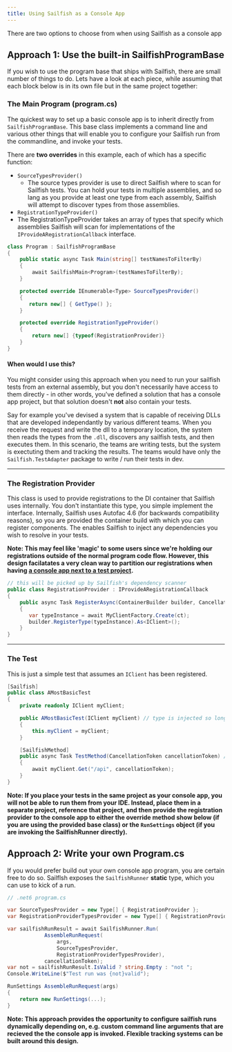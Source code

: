 ```yaml
---
title: Using Sailfish as a Console App
---
```


There are two options to choose from when using Sailfish as a console app

## Approach 1: Use the built-in SailfishProgramBase

If you wish to use the program base that ships with Sailfish, there are small number of things to do. Lets have a look at each piece, while assuming that each block below is in its own file but in the same project together:

### The Main Program (program.cs)

The quickest way to set up a basic console app is to inherit directly from `SailfishProgramBase`. This base class implements a command line and various other things that will enable you to configure your Sailfish run from the commandline, and invoke your tests.

There are **two overrides** in this example, each of which has a specific function:

- `SourceTypesProvider()`
  - The source types provider is use to direct Sailfish where to scan for Sailfish tests. You can hold your tests in multiple assemblies, and so lang as you provide at least one type from each assembly, Sailfish will attempt to discover types from those assemblies.
- `RegistrationTypeProvider()`
- The RegistrationTypeProvider takes an array of types that specify which assemblies Sailfish will scan for implementations of the `IProvideARegistrationCallback` interface.

```csharp
class Program : SailfishProgramBase
{
    public static async Task Main(string[] testNamesToFilterBy)
    {
        await SailfishMain<Program>(testNamesToFilterBy);
    }

    protected override IEnumerable<Type> SourceTypesProvider()
    {
       return new[] { GetType() };
    }

    protected override RegistrationTypeProvider()
    {
        return new[] {typeof(RegistrationProvider)}
    }
}
```

#### When would I use this?

You might consider using this approach when you need to run your sailfish tests from an external assembly, but you don't necessarily have access to them directly - in other words, you've defined a solution that has a console app project, but that solution doesn't **not** also contain your tests.

Say for example you've devised a system that is capable of receiving DLLs that are developed independantly by various different teams. When you receive the request and write the dll to a temporary location, the system then reads the types from the `.dll`, discovers any sailfish tests, and then executes them. In this scenario, the teams are writing tests, but the system is exectuting them and tracking the results. The teams would have only the `Sailfish.TestAdapter` package to write / run their tests in dev.

---

### The Registration Provider

This class is used to provide registrations to the DI container that Sailfish uses internally. You don't instantiate this type, you simple implement the interface. Internally, Sailfish uses Autofac 4.6 (for backwards compatibility reasons), so you are provided the container build with which you can register components. The enables Sailfish to inject any dependencies you wish to resolve in your tests.

**Note: This may feel like 'magic' to some users since we're holding our registrations outside of the normal program code flow. However, this design facilatates a very clean way to partition our registrations when having [a console app next to a test project](./).**

```csharp
// this will be picked up by Sailfish's dependency scanner
public class RegistrationProvider : IProvideARegistrationCallback
{
    public async Task RegisterAsync(ContainerBuilder builder, CancellationToken ct)
    {
       var typeInstance = await MyClientFactory.Create(ct);
       builder.RegisterType(typeInstance).As<IClient>();
    }
}
```

---

### The Test

This is just a simple test that assumes an `IClient` has been registered.

```csharp
[Sailfish]
public class AMostBasicTest
{
    private readonly IClient myClient;

    public AMostBasicTest(IClient myClient) // type is injected so long as its registered
    {
        this.myClient = myClient;
    }

    [SailfishMethod]
    public async Task TestMethod(CancellationToken cancellationToken) // token is injected when requested
    {
        await myClient.Get("/api", cancellationToken);
    }
}
```

**Note: If you place your tests in the same project as your console app, you will not be able to run them from your IDE. Instead, place them in a separate project, reference that project, and then provide the registration provider to the console app to either the override method show below (if you are using the provided base class) or the `RunSettings` object (if you are invoking the SailfishRunner directly).**

## Approach 2: Write your own Program.cs

If you would prefer build out your own console app program, you are certain free to do so. Sailflsh exposes the `SailfishRunner` **static** type, which you can use to kick of a run.

```csharp
// .net6 program.cs

var SourceTypesProvider = new Type[] { RegistrationProvider };
var RegistrationProviderTypesProvider = new Type[] { RegistrationProvider };

var sailfishRunResult = await SailfishRunner.Run(
            AssembleRunRequest(
                args,
                SourceTypesProvider,
                RegistrationProviderTypesProvider),
            cancellationToken);
var not = sailfishRunResult.IsValid ? string.Empty : "not ";
Console.WriteLine($"Test run was {not}valid");

RunSettings AssembleRunRequest(args)
{
    return new RunSettings(...);
}
```

**Note: This approach provides the opportunity to configure sailfish runs dynamically depending on, e.g. custom command line arguments that are recieved the the console app is invoked. Flexible tracking systems can be built around this design.**
